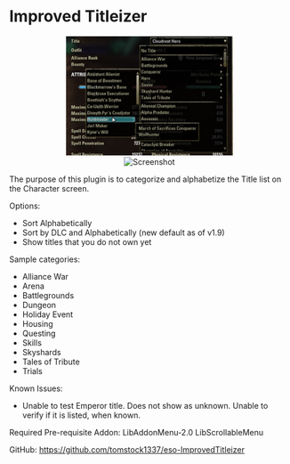 # Improved Titleizer

<center><img src="preview.png" alt="Screenshot" width=300px/></center>
<center><img src="preview2.png" alt="Screenshot" width=300px/></center>

The purpose of this plugin is to categorize and alphabetize the Title list on the Character screen.

Options:
- Sort Alphabetically
- Sort by DLC and Alphabetically (new default as of v1.9)
- Show titles that you do not own yet

Sample categories:
- Alliance War
- Arena
- Battlegrounds
- Dungeon
- Holiday Event
- Housing
- Questing
- Skills
- Skyshards
- Tales of Tribute
- Trials

Known Issues:
- Unable to test Emperor title.  Does not show as unknown.  Unable to verify if it is listed, when known.

Required Pre-requisite Addon:
LibAddonMenu-2.0
LibScrollableMenu

GitHub: https://github.com/tomstock1337/eso-ImprovedTitleizer